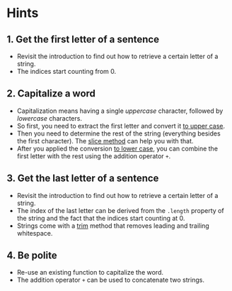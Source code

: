 # Hints

## 1. Get the first letter of a sentence

- Revisit the introduction to find out how to retrieve a certain letter of a string.
- The indices start counting from 0.

## 2. Capitalize a word

- Capitalization means having a single _uppercase_ character, followed by _lowercase_ characters.
- So first, you need to extract the first letter and convert it [to upper case][mdn-to-upper-case].
- Then you need to determine the rest of the string (everything besides the first character).
  The [slice method][mdn-slice] can help you with that.
- After you applied the conversion [to lower case][mdn-to-lower-case], you can combine the first letter with the rest using the addition operator `+`.

## 3. Get the last letter of a sentence

- Revisit the introduction to find out how to retrieve a certain letter of a string.
- The index of the last letter can be derived from the `.length` property of the string and the fact that the indices start counting at 0.
- Strings come with a [trim][mdn-trim] method that removes leading and trailing whitespace.

## 4. Be polite

- Re-use an existing function to capitalize the word.
- The addition operator `+` can be used to concatenate two strings.

[mdn-to-upper-case]: https://developer.mozilla.org/en-US/docs/Web/JavaScript/Reference/Global_Objects/String/toUpperCase
[mdn-to-lower-case]: https://developer.mozilla.org/en-US/docs/Web/JavaScript/Reference/Global_Objects/String/toLowerCase
[mdn-slice]: https://developer.mozilla.org/en-US/docs/Web/JavaScript/Reference/Global_Objects/String/slice
[mdn-trim]: https://developer.mozilla.org/en-US/docs/Web/JavaScript/Reference/Global_Objects/String/Trim
